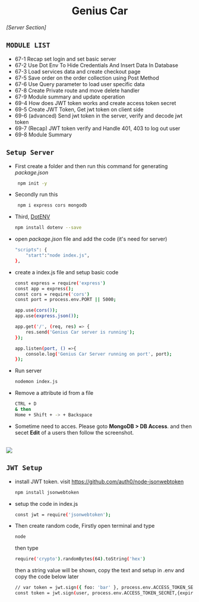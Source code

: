 <div align='center'>

# Genius Car
</div>

<p align='left'><i>[Server Section]</i></p>

## `MODULE LIST`
- 67-1 Recap set login and set basic server
- 67-2 Use Dot Env To Hide Credentials And Insert Data In Database
- 67-3 Load services data and create checkout page
- 67-5 Save order on the order collection using Post Method
- 67-6 Use Query parameter to load user specific data
- 67-8 Create Private route and move delete handler
- 67-9 Module summary and update operation
- 69-4 How does JWT token works and create access token secret
- 69-5 Create JWT Token, Get jwt token on client side
- 69-6 (advanced) Send jwt token in the server, verify and decode jwt token
- 69-7 (Recap) JWT token verify and Handle 401, 403 to log out user
- 69-8 Module Summary

## `Setup Server`
- First create a folder and then run this command for generating <i>package.json</i>
    ```bash
     npm init -y
    ```
- Secondly run this
    ```bash
     npm i express cors mongodb
    ```
- Third, [DotENV](https://www.npmjs.com/package/dotenv)
    ```bash
    npm install dotenv --save
    ```

- open <i>package.json</i> file and add the code (it's need for server) 
    ```bash
    "scripts": {
        "start":"node index.js",
    },
    ```

- create a index.js file and setup basic code 
    ```bash
    const express = require('express')
    const app = express();
    const cors = require('cors')
    const port = process.env.PORT || 5000;

    app.use(cors());
    app.use(express.json());

    app.get('/', (req, res) => {
        res.send('Genius Car server is running');
    });

    app.listen(port, () =>{
        console.log('Genius Car Server running on port', port);
    });
    ```

- Run server
    ```bash
    nodemon index.js
    ```
- Remove a attribute id from a file
    ```bash
    CTRL + D
    & then
    Home + Shift + -> + Backspace
    ```

- Sometime need to acces. Please goto <b> MongoDB > DB Access</b>. and then secet <b>Edit</b> of a users then follow the screenshot. <br/><br/>
<img src="https://snipboard.io/h8c3tx.jpg" />

## `JWT Setup`
- install JWT token. visit https://github.com/auth0/node-jsonwebtoken
    ```bash
    npm install jsonwebtoken
    ```
- setup the code in index.js
    ```bash
    const jwt = require('jsonwebtoken');
    ```
- Then create random code, Firstly open terminal and type 
    ```bash
    node
    ```
    then type 
    ```bash
    require('crypto').randomBytes(64).toString('hex')
    ```
    then a string value will be shown, copy the text and setup in .env and copy the code below later <br>
    ```bash
    // var token = jwt.sign({ foo: 'bar' }, process.env.ACCESS_TOKEN_SECRET);
    const token = jwt.sign(user, process.env.ACCESS_TOKEN_SECRET,{expiresIn:'1h'});
    ```

